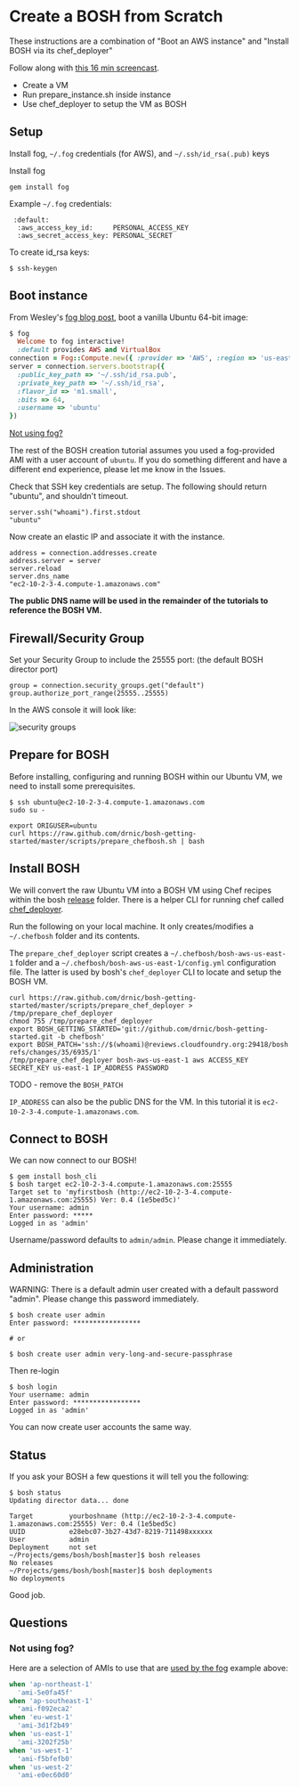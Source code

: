 # Create a BOSH from Scratch

These instructions are a combination of "Boot an AWS instance" and "Install BOSH via its chef_deployer"

Follow along with [this 16 min screencast](https://vimeo.com/40484383).

* Create a VM
* Run prepare_instance.sh inside instance
* Use chef_deployer to setup the VM as BOSH

## Setup

Install fog, `~/.fog` credentials (for AWS), and `~/.ssh/id_rsa(.pub)` keys

Install fog

```
gem install fog
```

Example `~/.fog` credentials:

```
 :default:
  :aws_access_key_id:     PERSONAL_ACCESS_KEY
  :aws_secret_access_key: PERSONAL_SECRET
```
To create id_rsa keys:

```
$ ssh-keygen
```

## Boot instance

From Wesley's [fog blog post](http://www.engineyard.com/blog/2011/spinning-up-cloud-compute-instances/ "Spinning Up Cloud Compute Instances | Engine Yard Blog"), boot a vanilla Ubuntu 64-bit image:

``` ruby
$ fog
  Welcome to fog interactive!
  :default provides AWS and VirtualBox
connection = Fog::Compute.new({ :provider => 'AWS', :region => 'us-east-1' })
server = connection.servers.bootstrap({
  :public_key_path => '~/.ssh/id_rsa.pub',
  :private_key_path => '~/.ssh/id_rsa',
  :flavor_id => 'm1.small',
  :bits => 64,
  :username => 'ubuntu'
})
```

[Not using fog?](#not-using-fog)

The rest of the BOSH creation tutorial assumes you used a fog-provided AMI with a user account of `ubuntu`. If you do something different and have a different end experience, please let me know in the Issues.

Check that SSH key credentials are setup. The following should return "ubuntu", and shouldn't timeout.

```
server.ssh("whoami").first.stdout
"ubuntu"
```

Now create an elastic IP and associate it with the instance.

```
address = connection.addresses.create
address.server = server
server.reload
server.dns_name
"ec2-10-2-3-4.compute-1.amazonaws.com"
```

**The public DNS name will be used in the remainder of the tutorials to reference the BOSH VM.**

## Firewall/Security Group

Set your Security Group to include the 25555 port: (the default BOSH director port)

```
group = connection.security_groups.get("default")
group.authorize_port_range(25555..25555)
```

In the AWS console it will look like:

![security groups](https://img.skitch.com/20120414-m9g6ndg3gfjs7kdqhbp2y9a6y.png)

## Prepare for BOSH

Before installing, configuring and running BOSH within our Ubuntu VM, we need to install some prerequisites.

```
$ ssh ubuntu@ec2-10-2-3-4.compute-1.amazonaws.com
sudo su -

export ORIGUSER=ubuntu
curl https://raw.github.com/drnic/bosh-getting-started/master/scripts/prepare_chefbosh.sh | bash
```

## Install BOSH

We will convert the raw Ubuntu VM into a BOSH VM using Chef recipes within the bosh [release](https://github.com/cloudfoundry/bosh/tree/master/release) folder. There is a helper CLI for running chef called [chef_deployer](https://github.com/cloudfoundry/bosh/tree/master/chef_deployer).

Run the following on your local machine. It only creates/modifies a `~/.chefbosh` folder and its contents.

The `prepare_chef_deployer` script creates a `~/.chefbosh/bosh-aws-us-east-1` folder and a `~/.chefbosh/bosh-aws-us-east-1/config.yml` configuration file. The latter is used by bosh's `chef_deployer` CLI to locate and setup the BOSH VM.

```
curl https://raw.github.com/drnic/bosh-getting-started/master/scripts/prepare_chef_deployer > /tmp/prepare_chef_deployer
chmod 755 /tmp/prepare_chef_deployer
export BOSH_GETTING_STARTED='git://github.com/drnic/bosh-getting-started.git -b chefbosh'
export BOSH_PATCH='ssh://$(whoami)@reviews.cloudfoundry.org:29418/bosh refs/changes/35/6935/1'
/tmp/prepare_chef_deployer bosh-aws-us-east-1 aws ACCESS_KEY SECRET_KEY us-east-1 IP_ADDRESS PASSWORD
```

TODO - remove the `BOSH_PATCH`

`IP_ADDRESS` can also be the public DNS for the VM. In this tutorial it is `ec2-10-2-3-4.compute-1.amazonaws.com`.

## Connect to BOSH

We can now connect to our BOSH!

```
$ gem install bosh_cli
$ bosh target ec2-10-2-3-4.compute-1.amazonaws.com:25555
Target set to 'myfirstbosh (http://ec2-10-2-3-4.compute-1.amazonaws.com:25555) Ver: 0.4 (1e5bed5c)'
Your username: admin
Enter password: *****
Logged in as 'admin'
```

Username/password defaults to `admin/admin`. Please change it immediately.

## Administration

WARNING: There is a default admin user created with a default password "admin". Please change this password immediately.

```
$ bosh create user admin
Enter password: *****************

# or

$ bosh create user admin very-long-and-secure-passphrase
```

Then re-login

```
$ bosh login
Your username: admin
Enter password: *****************
Logged in as 'admin'
```

You can now create user accounts the same way.

## Status

If you ask your BOSH a few questions it will tell you the following:

```
$ bosh status
Updating director data... done

Target         yourboshname (http://ec2-10-2-3-4.compute-1.amazonaws.com:25555) Ver: 0.4 (1e5bed5c)
UUID           e28ebc07-3b27-43d7-8219-711498xxxxxx
User           admin
Deployment     not set
~/Projects/gems/bosh/bosh[master]$ bosh releases
No releases
~/Projects/gems/bosh/bosh[master]$ bosh deployments
No deployments
```

Good job.


## Questions

### Not using fog?

Here are a selection of AMIs to use that are [used by the fog](https://github.com/fog/fog/blob/master/lib/fog/aws/models/compute/server.rb#L55-66) example above:

```ruby
when 'ap-northeast-1'
  'ami-5e0fa45f'
when 'ap-southeast-1'
  'ami-f092eca2'
when 'eu-west-1'
  'ami-3d1f2b49'
when 'us-east-1'
  'ami-3202f25b'
when 'us-west-1'
  'ami-f5bfefb0'
when 'us-west-2'
  'ami-e0ec60d0'
```